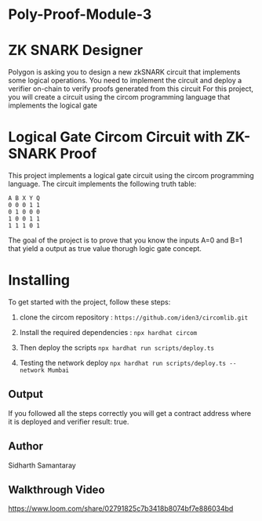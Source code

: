 # Poly-Proof-Module-3

# ZK SNARK Designer
Polygon is asking you to design a new zkSNARK circuit that implements some logical operations. You need to implement the circuit and deploy a verifier on-chain to verify proofs generated from this circuit
For this project, you will create a circuit using the circom programming language that implements the logical gate

# Logical Gate Circom Circuit with ZK-SNARK Proof

This project implements a logical gate circuit using the circom programming language. The circuit implements the following truth table:
```
A B X Y Q
0 0 0 1 1
0 1 0 0 0
1 0 0 1 1
1 1 1 0 1
```

The goal of the project is to prove that you know the inputs A=0 and B=1 that yield a output as true value thorugh logic gate concept.

# Installing

To get started with the project, follow these steps:

1. clone the circom repository :
   `https://github.com/iden3/circomlib.git`
   
2. Install the required dependencies :
   `npx hardhat circom`
   
3. Then deploy the scripts
   `npx hardhat run scripts/deploy.ts`
   
5. Testing the network deploy
   `npx hardhat run scripts/deploy.ts --network Mumbai`

## Output
If you followed all the steps correctly you will get a contract address where it is deployed and verifier result: true.


## Author 

Sidharth Samantaray

## Walkthrough Video
https://www.loom.com/share/02791825c7b3418b8074bf7e886034bd
